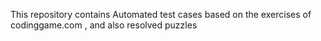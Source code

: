 This repository contains Automated test cases based on the exercises of codinggame.com , and also resolved puzzles
